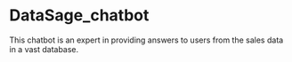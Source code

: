 # DataSage_chatbot
This chatbot is an expert in providing answers to users from the sales data in a  vast database. 
